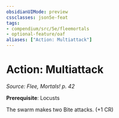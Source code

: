 ```yaml
---
obsidianUIMode: preview
cssclasses: json5e-feat
tags:
- compendium/src/5e/fleemortals
- optional-feature/oaf
aliases: ["Action: Multiattack"]
---
```

# Action: Multiattack
*Source: Flee, Mortals! p. 42*  

**Prerequisite**: Locusts

The swarm makes two Bite attacks. (+1 CR)
